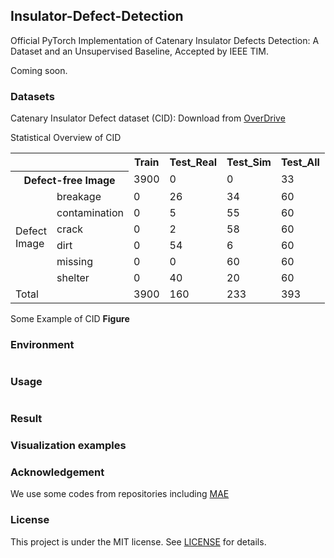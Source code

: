 ## Insulator-Defect-Detection
Official PyTorch Implementation of Catenary Insulator Defects Detection: A Dataset and an Unsupervised Baseline, Accepted by IEEE TIM.


Coming soon.

### Datasets
Catenary Insulator Defect dataset (CID): Download from [OverDrive]()

Statistical Overview of CID
<table>
    <tr>
        <th colspan=2></th>
        <th align="center">Train</th>
        <th>Test_Real</th>
        <th>Test_Sim</th>
        <th>Test_All</th>
    </tr>
    <tr>
    <th colspan=2 >Defect-free Image</th>
        <!-- bgcolor=#ffffcc -->
        <td>3900</td>
        <td>0</td>
        <td>0</td>
        <td>33</td>
    </tr>
    <tr>
        <td rowspan=6>Defect<br>Image</td>
        <td>breakage</td>
        <td>0</td>
        <td>26</td>
        <td>34</td>
        <td>60</td>
    </tr>
        <td>contamination</td>
        <td>0</td>
        <td>5</td>
        <td>55</td>
        <td>60</td>
    </tr>
        <td>crack</td>
        <td>0</td>
        <td>2</td>
        <td>58</td>
        <td>60</td>
    </tr>
        <td>dirt</td>
        <td>0</td>
        <td>54</td>
        <td>6</td>
        <td>60</td>
    </tr>
        <td>missing</td>
        <td>0</td>
        <td>0</td>
        <td>60</td>
        <td>60</td>
    </tr>
        <td>shelter</td>
        <td>0</td>
        <td>40</td>
        <td>20</td>
        <td>60</td>
    </tr>
    <tr>
        <td colspan=2 >Total</td>
        <td>3900</td>
        <td>160</td>
        <td>233</td>
        <td>393</td>
    </tr>
</table>

Some Example of CID
**Figure**


### Environment 
~~~

~~~

### Usage
~~~

~~~

### Result


### Visualization examples

### Acknowledgement

We use some codes from repositories including [MAE](https://github.com/facebookresearch/mae)

### License
This project is under the MIT license. See [LICENSE](./LICENSE) for details.